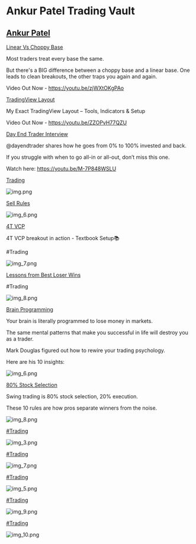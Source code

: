 # **Ankur Patel Trading Vault**

## [Ankur Patel](https://x.com/AnkurPatel59)
[Linear Vs Choppy Base](https://x.com/AnkurPatel59/status/1946412429539262607)

Most traders treat every base the same.

But there's a BIG difference between a choppy base and a linear base. One leads to clean breakouts, the other traps you again and again.

Video Out Now - https://youtu.be/zjWXtOKgPAo

[TradingView Layout](https://x.com/AnkurPatel59/status/1940402831560974762)

My Exact TradingView Layout – Tools, Indicators & Setup

Video Out Now -  https://youtu.be/ZZOPvH77QZU

[Day End Trader Interview](https://x.com/AnkurPatel59/status/1954022574821892144)

@dayendtrader shares how he goes from 0% to 100% invested and back.

If you struggle with when to go all-in or all-out, don’t miss this one.

Watch here: https://youtu.be/M-7P848WSLU

[Trading](https://x.com/AnkurPatel59/status/1953770412695072858)

![img.png](img.png)

[Sell Rules](https://x.com/AnkurPatel59/status/1953830055794364767)

![img_6.png](img_6.png)

[4T VCP](https://x.com/AnkurPatel59/status/1952335960693444786)

4T VCP breakout in action - Textbook Setup📚

#Trading

![img_7.png](img_7.png)

[Lessons from Best Loser Wins](https://x.com/AnkurPatel59/status/1950455546907111662)

#Trading

![img_8.png](img_8.png)

[Brain Programming](https://x.com/AnkurPatel59/status/1955118309768118340)

Your brain is literally programmed to lose money in markets.

The same mental patterns that make you successful in life will destroy you as a trader.

Mark Douglas figured out how to rewire your trading psychology.

Here are his 10 insights:

![img_6.png](img_1.png)

[80% Stock Selection](https://x.com/AnkurPatel59/status/1957789286176014468)

Swing trading is 80% stock selection, 20% execution.

These 10 rules are how pros separate winners from the noise.

![img_8.png](img_2.png)

[#Trading](https://x.com/AnkurPatel59/status/1956366771847377373)

![img_3.png](img_3.png)

[#Trading](https://x.com/AnkurPatel59/status/1954857827874623580)

![img_7.png](img_4.png)

[#Trading](https://x.com/AnkurPatel59/status/1955157804492394553)

![img_5.png](img_5.png)

[#Trading](https://x.com/AnkurPatel59/status/1960988728748659149)

![img_9.png](img_9.png)

[#Trading](https://x.com/AnkurPatel59/status/1960916192928870657)

![img_10.png](img_10.png)
